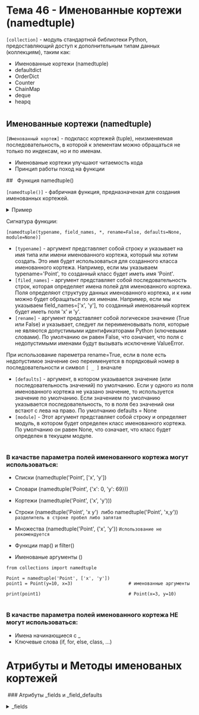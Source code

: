 # Тема 46 - Именованные кортежи (namedtuple)

`[collection]` - модуль стандартной библиотеки Python, предоставляющий доступ к дополнительным типам данных (коллекциям), таким как:

   - Именованные кортежи (namedtuple)
   - defaultdict
   - OrderDict
   - Counter
   - ChainMap
   - deque
   - heapq

#

## Именованные кортежи (namedtuple)

`[Именованный кортеж]` - подкласс кортежей (tuple), неизменяемая последовательность, в которой к элементам можно обращаться не только по индексам, но и по именам.

   - Именованые кортежи улучшают читаемость кода
   - Принцип работы поход на функции

##   Функция namedtuple()

`[namedtuple()]` - фабричная функция, предназначеная для создания именованных кортежей.

<details>
   <summary>Пример</summary>

```
from collections import namedtuple

Point = namedtuple('Point', ['x', 'y'])    # в качестве второго параметра передаем список
point =  Point(2, 4)
print(point)                               # выводит Point(x=2, y=4)
```

</details>

Сигнатура функции:  

`[namedtuple(typename, field_names, *, rename=False, defaults=None, module=None)]`

   - `[typename]` - аргумент представляет собой строку и указывает на имя типа или имени именованного кортежа, который мы хотим создать. Это имя будет использоваться для созданного класса именованного кортежа. Например, если мы указываем typename='Point', то созданный класс будет иметь имя 'Point'.
   - `[filed_names]` - аргумент представляет собой последовательность строк, которая определяет имена полей для именованного кортежа. Поля определяют структуру данных именованного кортежа, и к ним можно будет обращаться по их именам. Например, если мы указываем field_names=['x', 'y'], то созданный именованный кортеж будет иметь поля 'x' и 'y'.
   - `[rename]` - аргумент представляет собой логическое значение (True или False) и указывает, следует ли переименовывать поля, которые не являются допустимыми идентификаторами Python (ключевыми словами). По умолчанию он равен False, что означает, что поля с недопустимыми именами будут вызывать исключение ValueError.

При использование пареметра rename=True, если в поле есть недопустимое значение оно переименуется в порядковый номер в последовательности и символ `[ _ ]` вначале
   - `[defaults]` - аргумент, в котором указывается значение (или последовательность значений) по умолчанию. Если у одного из поля именованного кортежа не указано значение, то используется значение по умолчанию. Если значением по умолчанию указывается последовательность, то в поля без значений они встают с лева на право. По умолчанию defaults = None
   - `[module]` - Этот аргумент представляет собой строку и определяет модуль, в котором будет определен класс именованного кортежа. По умолчанию он равен None, что означает, что класс будет определен в текущем модуле.
#
### В качастве параметра полей именованного кортежа могут использоваться:

   - Списки (namedtuple('Point', ['x', 'y'])
   - Словари (namedtuple('Point', {'x': 0, 'y': 69}))
   - Кортежи (namedtuple('Point', ('x', 'y')))
   - Строки (namedtuple('Point', 'x y')  либо namedtuple('Point', 'x,y')) `разделитель в строке пробел либо запятая`
   - Множества (namedtuple('Point', {'x', 'y'}) `Использование не рекомендуется`

   - Функции map() и filter()
   - Именованые аргументы ()
```
from collections import namedtuple

Point = namedtuple('Point', ['x', 'y'])
point1 = Point(y=10, x=3)                     # именованные аргументы

print(point1)                                 # Point(x=3, y=10)
```
#
### В качастве параметра полей именованного кортежа НЕ могут использоваться:

   - Имена начинающиеся с _
   - Ключевые слова (if, for, else, class, ...)

#
# Атрибуты и Методы именованых кортежей

 ### Атрибуты _fields и _field_defaults

<details>
   <summary>_fields</summary>

`[_fields]` - Содержит кортеж, в котором перечислены имена полей.
```
from collections import namedtuple

Pers = namedtuple('Person', ['name', 'age', 'height'])

tim = Pers('Тимур', 29, 170)

print(tim)              # Person(name='Тимур', age=29, height=170)
print(tim._fields)      # ('name', 'age', 'height')
print(Pers._fields)   # ('name', 'age', 'height')
```
- Обращаться к атрибуту можно как через переменную (tim) так и через тип (Pers)
- Можно создавать новые кортежи, расширяя старые
```
from collections import namedtuple

Pers = namedtuple('Person', ['name', 'age', 'height'])

ExtendedPerson = namedtuple('ExtendedPerson', [*Pers._fields, 'weight'])  # распаковка полей старого кортежа

timur = ExtendedPerson('Тимур', 29, 170, 65)

print(timur)                    # ExtendedPerson(name='Тимур', age=29, height=170, weight=65)
print(ExtendedPerson._fields)   # ('name', 'age', 'height', 'weight')
```
- Можно перебирать поля по их значениям через цикл for и функцию zip()
```
from collections import namedtuple

Pers = namedtuple('Person', ['name', 'age', 'height'])

timur = Pers('Тимур', 29, 170)

for field, value in zip(Pers._fields, timur):
    print(field, '->', value)

###
name -> Тимур
age -> 29
height -> 170

```
 <details>
 
